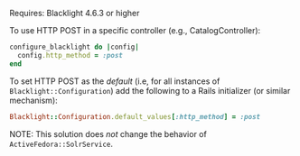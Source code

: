 Requires: Blacklight 4.6.3 or higher

To use HTTP POST in a specific controller (e.g., CatalogController):

```ruby
configure_blacklight do |config|
  config.http_method = :post
end
```

To set HTTP POST as the *default* (i.e, for all instances of `Blacklight::Configuration`) add the following to a Rails initializer (or similar mechanism):

```ruby
Blacklight::Configuration.default_values[:http_method] = :post
```

NOTE: This solution does *not* change the behavior of `ActiveFedora::SolrService`.